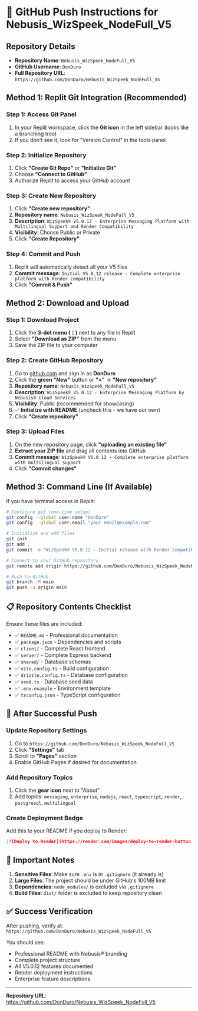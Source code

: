 # 🚀 GitHub Push Instructions for Nebusis_WizSpeek_NodeFull_V5

## Repository Details
- **Repository Name**: `Nebusis_WizSpeek_NodeFull_V5`
- **GitHub Username**: `DonDuro`
- **Full Repository URL**: `https://github.com/DonDuro/Nebusis_WizSpeek_NodeFull_V5`

## Method 1: Replit Git Integration (Recommended)

### Step 1: Access Git Panel
1. In your Replit workspace, click the **Git icon** in the left sidebar (looks like a branching tree)
2. If you don't see it, look for "Version Control" in the tools panel

### Step 2: Initialize Repository
1. Click **"Create Git Repo"** or **"Initialize Git"**
2. Choose **"Connect to GitHub"**
3. Authorize Replit to access your GitHub account

### Step 3: Create New Repository
1. Click **"Create new repository"**
2. **Repository name**: `Nebusis_WizSpeek_NodeFull_V5`
3. **Description**: `WizSpeek® V5.0.12 - Enterprise Messaging Platform with Multilingual Support and Render Compatibility`
4. **Visibility**: Choose Public or Private
5. Click **"Create Repository"**

### Step 4: Commit and Push
1. Replit will automatically detect all your V5 files
2. **Commit message**: `Initial V5.0.12 release - Complete enterprise platform with Render compatibility`
3. Click **"Commit & Push"**

## Method 2: Download and Upload

### Step 1: Download Project
1. Click the **3-dot menu (⋮)** next to any file in Replit
2. Select **"Download as ZIP"** from the menu
3. Save the ZIP file to your computer

### Step 2: Create GitHub Repository
1. Go to [github.com](https://github.com) and sign in as **DonDuro**
2. Click the **green "New"** button or **"+"** → **"New repository"**
3. **Repository name**: `Nebusis_WizSpeek_NodeFull_V5`
4. **Description**: `WizSpeek® V5.0.12 - Enterprise Messaging Platform by Nebusis® Cloud Services`
5. **Visibility**: Public (recommended for showcasing)
6. ✅ **Initialize with README** (uncheck this - we have our own)
7. Click **"Create repository"**

### Step 3: Upload Files
1. On the new repository page, click **"uploading an existing file"**
2. **Extract your ZIP file** and drag all contents into GitHub
3. **Commit message**: `WizSpeek® V5.0.12 - Complete enterprise platform with multilingual support`
4. Click **"Commit changes"**

## Method 3: Command Line (If Available)

If you have terminal access in Replit:

```bash
# Configure git (one-time setup)
git config --global user.name "DonDuro"
git config --global user.email "your-email@example.com"

# Initialize and add files
git init
git add .
git commit -m "WizSpeek® V5.0.12 - Initial release with Render compatibility"

# Connect to your GitHub repository
git remote add origin https://github.com/DonDuro/Nebusis_WizSpeek_NodeFull_V5.git

# Push to GitHub
git branch -M main
git push -u origin main
```

## 📋 Repository Contents Checklist

Ensure these files are included:
- ✅ `README.md` - Professional documentation
- ✅ `package.json` - Dependencies and scripts
- ✅ `client/` - Complete React frontend
- ✅ `server/` - Complete Express backend
- ✅ `shared/` - Database schemas
- ✅ `vite.config.ts` - Build configuration
- ✅ `drizzle.config.ts` - Database configuration
- ✅ `seed.ts` - Database seed data
- ✅ `.env.example` - Environment template
- ✅ `tsconfig.json` - TypeScript configuration

## 🎯 After Successful Push

### Update Repository Settings
1. Go to `https://github.com/DonDuro/Nebusis_WizSpeek_NodeFull_V5`
2. Click **"Settings"** tab
3. Scroll to **"Pages"** section
4. Enable GitHub Pages if desired for documentation

### Add Repository Topics
1. Click the **gear icon** next to "About"
2. Add topics: `messaging`, `enterprise`, `nodejs`, `react`, `typescript`, `render`, `postgresql`, `multilingual`

### Create Deployment Badge
Add this to your README if you deploy to Render:
```markdown
[![Deploy to Render](https://render.com/images/deploy-to-render-button.svg)](https://render.com/deploy?repo=https://github.com/DonDuro/Nebusis_WizSpeek_NodeFull_V5)
```

## 🚨 Important Notes

1. **Sensitive Files**: Make sure `.env` is in `.gitignore` (it already is)
2. **Large Files**: The project should be under GitHub's 100MB limit
3. **Dependencies**: `node_modules/` is excluded via `.gitignore`
4. **Build Files**: `dist/` folder is excluded to keep repository clean

## ✅ Success Verification

After pushing, verify at:
`https://github.com/DonDuro/Nebusis_WizSpeek_NodeFull_V5`

You should see:
- Professional README with Nebusis® branding
- Complete project structure
- All V5.0.12 features documented
- Render deployment instructions
- Enterprise feature descriptions

---

**Repository URL**: https://github.com/DonDuro/Nebusis_WizSpeek_NodeFull_V5